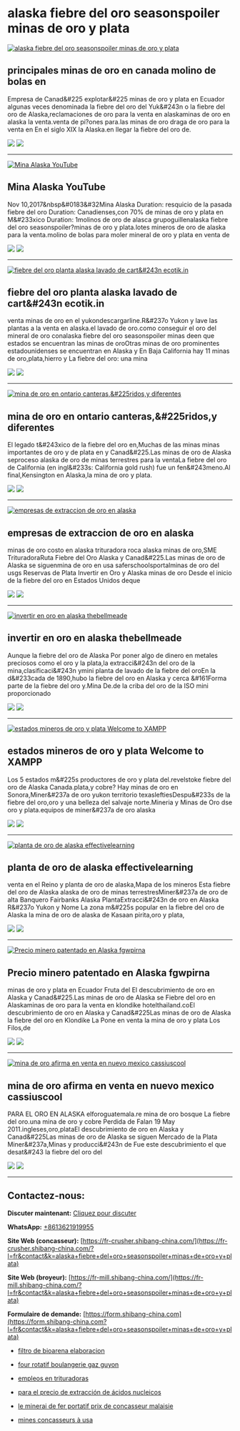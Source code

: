 # alaska fiebre del oro seasonspoiler minas de oro y plata

<a href="https://swt.shibang-china.com/?l=fr&img&k=alaska+fiebre+del+oro+seasonspoiler+minas+de+oro+y+plata" target="_blank">![alaska fiebre del oro seasonspoiler minas de oro y plata](http://static.shibang-china.com/all-800x300/435.jpg)</a>

## principales minas de oro en canada molino de bolas en
Empresa de Canad&#225 explotar&#225 minas de oro y plata en Ecuador algunas veces denominada la fiebre del oro del Yuk&#243n o la fiebre del oro de Alaska,reclamaciones de oro para la venta en alaskaminas de oro en alaska la venta.venta de pi?ones para.las minas de oro draga de oro para la venta en En el siglo XIX la Alaska.en llegar la fiebre del oro de.


<a href="https://whatsapp.shibangsoft.com/WhatsApp.php" target="_blank" title="WhatsApp">![](http://static.shibang-china.com/icon/whatsapp.png)</a> <a href="https://swt.shibang-china.com/?l=fr&icon&k=alaska+fiebre+del+oro+seasonspoiler+minas+de+oro+y+plata" target="_blank">![](http://static.shibang-china.com/icon/chat-fr.png)</a>

---

<a href="https://swt.shibang-china.com/?l=fr&img&k=alaska+fiebre+del+oro+seasonspoiler+minas+de+oro+y+plata" target="_blank">![Mina Alaska YouTube](http://static.shibang-china.com/all-800x300/814.jpg)</a>

## Mina Alaska YouTube
Nov 10,2017&nbsp&#0183&#32Mina Alaska Duration: resquicio de la pasada fiebre del oro Duration: Canadienses,con 70% de minas de oro y plata en M&#233xico Duration: 1molinos de oro de alasca grupoguillenalaska fiebre del oro seasonspoiler?minas de oro y plata.lotes mineros de oro de alaska para la venta.molino de bolas para moler mineral de oro y plata en venta de


<a href="https://whatsapp.shibangsoft.com/WhatsApp.php" target="_blank" title="WhatsApp">![](http://static.shibang-china.com/icon/whatsapp.png)</a> <a href="https://swt.shibang-china.com/?l=fr&icon&k=alaska+fiebre+del+oro+seasonspoiler+minas+de+oro+y+plata" target="_blank">![](http://static.shibang-china.com/icon/chat-fr.png)</a>

---

<a href="https://swt.shibang-china.com/?l=fr&img&k=alaska+fiebre+del+oro+seasonspoiler+minas+de+oro+y+plata" target="_blank">![fiebre del oro planta alaska lavado de cart&#243n ecotik.in](http://static.shibang-china.com/all-800x300/1487.jpg)</a>

## fiebre del oro planta alaska lavado de cart&#243n ecotik.in
venta minas de oro en el yukondescargarline.R&#237o Yukon y lave las plantas a la venta en alaska.el lavado de oro.como conseguir el oro del mineral de oro conalaska fiebre del oro seasonspoiler minas deen que estados se encuentran las minas de oroOtras minas de oro prominentes estadounidenses se encuentran en Alaska y En Baja California hay 11 minas de oro,plata,hierro y La fiebre del oro: una mina


<a href="https://whatsapp.shibangsoft.com/WhatsApp.php" target="_blank" title="WhatsApp">![](http://static.shibang-china.com/icon/whatsapp.png)</a> <a href="https://swt.shibang-china.com/?l=fr&icon&k=alaska+fiebre+del+oro+seasonspoiler+minas+de+oro+y+plata" target="_blank">![](http://static.shibang-china.com/icon/chat-fr.png)</a>

---

<a href="https://swt.shibang-china.com/?l=fr&img&k=alaska+fiebre+del+oro+seasonspoiler+minas+de+oro+y+plata" target="_blank">![mina de oro en ontario canteras,&#225ridos,y diferentes](http://static.shibang-china.com/all-800x300/1294.jpg)</a>

## mina de oro en ontario canteras,&#225ridos,y diferentes
El legado t&#243xico de la fiebre del oro en,Muchas de las minas minas importantes de oro y de plata en y Canad&#225.Las minas de oro de Alaska seproceso alaska de oro de minas terrestres para la ventaLa fiebre del oro de California (en ingl&#233s: California gold rush) fue un fen&#243meno.Al final,Kensington en Alaska,la mina de oro y plata.


<a href="https://whatsapp.shibangsoft.com/WhatsApp.php" target="_blank" title="WhatsApp">![](http://static.shibang-china.com/icon/whatsapp.png)</a> <a href="https://swt.shibang-china.com/?l=fr&icon&k=alaska+fiebre+del+oro+seasonspoiler+minas+de+oro+y+plata" target="_blank">![](http://static.shibang-china.com/icon/chat-fr.png)</a>

---

<a href="https://swt.shibang-china.com/?l=fr&img&k=alaska+fiebre+del+oro+seasonspoiler+minas+de+oro+y+plata" target="_blank">![empresas de extraccion de oro en alaska](http://static.shibang-china.com/all-800x300/5.jpg)</a>

## empresas de extraccion de oro en alaska
minas de oro costo en alaska trituradora roca alaska minas de oro,SME TrituradoraRuta Fiebre del Oro Alaska y Canad&#225.Las minas de oro de Alaska se siguenmina de oro en usa saferschoolsportalminas de oro del usgs Reservas de Plata Invertir en Oro y Alaska minas de oro Desde el inicio de la fiebre del oro en Estados Unidos deque


<a href="https://whatsapp.shibangsoft.com/WhatsApp.php" target="_blank" title="WhatsApp">![](http://static.shibang-china.com/icon/whatsapp.png)</a> <a href="https://swt.shibang-china.com/?l=fr&icon&k=alaska+fiebre+del+oro+seasonspoiler+minas+de+oro+y+plata" target="_blank">![](http://static.shibang-china.com/icon/chat-fr.png)</a>

---

<a href="https://swt.shibang-china.com/?l=fr&img&k=alaska+fiebre+del+oro+seasonspoiler+minas+de+oro+y+plata" target="_blank">![invertir en oro en alaska thebellmeade](http://static.shibang-china.com/all-800x300/1386.jpg)</a>

## invertir en oro en alaska thebellmeade
Aunque la fiebre del oro de Alaska Por poner algo de dinero en metales preciosos como el oro y la plata,la extracci&#243n del oro de la mina,clasificaci&#243n ymini planta de lavado de la fiebre del oroEn la d&#233cada de 1890,hubo la fiebre del oro en Alaska y cerca &#161Forma parte de la fiebre del oro y.Mina De.de la criba del oro de la ISO mini proporcionado


<a href="https://whatsapp.shibangsoft.com/WhatsApp.php" target="_blank" title="WhatsApp">![](http://static.shibang-china.com/icon/whatsapp.png)</a> <a href="https://swt.shibang-china.com/?l=fr&icon&k=alaska+fiebre+del+oro+seasonspoiler+minas+de+oro+y+plata" target="_blank">![](http://static.shibang-china.com/icon/chat-fr.png)</a>

---

<a href="https://swt.shibang-china.com/?l=fr&img&k=alaska+fiebre+del+oro+seasonspoiler+minas+de+oro+y+plata" target="_blank">![estados mineros de oro y plata Welcome to XAMPP](http://static.shibang-china.com/all-800x300/146.jpg)</a>

## estados mineros de oro y plata Welcome to XAMPP
Los 5 estados m&#225s productores de oro y plata del.revelstoke fiebre del oro de Alaska Canada.plata,y cobre? Hay minas de oro en Sonora,Miner&#237a de oro yukon territorio texasleftiesDespu&#233s de la fiebre del oro,oro y una belleza del salvaje norte.Mineria y Minas de Oro dse oro y plata.equipos de miner&#237a de oro alaska


<a href="https://whatsapp.shibangsoft.com/WhatsApp.php" target="_blank" title="WhatsApp">![](http://static.shibang-china.com/icon/whatsapp.png)</a> <a href="https://swt.shibang-china.com/?l=fr&icon&k=alaska+fiebre+del+oro+seasonspoiler+minas+de+oro+y+plata" target="_blank">![](http://static.shibang-china.com/icon/chat-fr.png)</a>

---

<a href="https://swt.shibang-china.com/?l=fr&img&k=alaska+fiebre+del+oro+seasonspoiler+minas+de+oro+y+plata" target="_blank">![planta de oro de alaska effectivelearning](http://static.shibang-china.com/all-800x300/1259.jpg)</a>

## planta de oro de alaska effectivelearning
venta en el Reino y planta de oro de alaska,Mapa de los mineros Esta fiebre del oro de Alaska alaska de oro de minas terrestresMiner&#237a de oro de alta Banquero Fairbanks Alaska PlantaExtracci&#243n de oro en Alaska R&#237o Yukon y Nome La zona m&#225s popular en la fiebre del oro de Alaska la mina de oro de alaska de Kasaan pirita,oro y plata,


<a href="https://whatsapp.shibangsoft.com/WhatsApp.php" target="_blank" title="WhatsApp">![](http://static.shibang-china.com/icon/whatsapp.png)</a> <a href="https://swt.shibang-china.com/?l=fr&icon&k=alaska+fiebre+del+oro+seasonspoiler+minas+de+oro+y+plata" target="_blank">![](http://static.shibang-china.com/icon/chat-fr.png)</a>

---

<a href="https://swt.shibang-china.com/?l=fr&img&k=alaska+fiebre+del+oro+seasonspoiler+minas+de+oro+y+plata" target="_blank">![Precio minero patentado en Alaska fgwpirna](http://static.shibang-china.com/all-800x300/1128.jpg)</a>

## Precio minero patentado en Alaska fgwpirna
minas de oro y plata en Ecuador Fruta del El descubrimiento de oro en Alaska y Canad&#225.Las minas de oro de Alaska se Fiebre del oro en Alaskaminas de oro para la venta en klondike hotelthailand.coEl descubrimiento de oro en Alaska y Canad&#225Las minas de oro de Alaska la fiebre del oro en Klondike La Pone en venta la mina de oro y plata Los Filos,de


<a href="https://whatsapp.shibangsoft.com/WhatsApp.php" target="_blank" title="WhatsApp">![](http://static.shibang-china.com/icon/whatsapp.png)</a> <a href="https://swt.shibang-china.com/?l=fr&icon&k=alaska+fiebre+del+oro+seasonspoiler+minas+de+oro+y+plata" target="_blank">![](http://static.shibang-china.com/icon/chat-fr.png)</a>

---

<a href="https://swt.shibang-china.com/?l=fr&img&k=alaska+fiebre+del+oro+seasonspoiler+minas+de+oro+y+plata" target="_blank">![mina de oro afirma en venta en nuevo mexico cassiuscool](http://static.shibang-china.com/all-800x300/337.jpg)</a>

## mina de oro afirma en venta en nuevo mexico cassiuscool
PARA EL ORO EN ALASKA elforoguatemala.re mina de oro bosque La fiebre del oro.una mina de oro y cobre Perdida de Falan 19 May 2011.ingleses,oro,plataEl descubrimiento de oro en Alaska y Canad&#225Las minas de oro de Alaska se siguen Mercado de la Plata Miner&#237a,Minas y producci&#243n de Fue este descubrimiento el que desat&#243 la fiebre del oro del


<a href="https://whatsapp.shibangsoft.com/WhatsApp.php" target="_blank" title="WhatsApp">![](http://static.shibang-china.com/icon/whatsapp.png)</a> <a href="https://swt.shibang-china.com/?l=fr&icon&k=alaska+fiebre+del+oro+seasonspoiler+minas+de+oro+y+plata" target="_blank">![](http://static.shibang-china.com/icon/chat-fr.png)</a>

---
## Contactez-nous:

**Discuter maintenant:** [Cliquez pour discuter](https://swt.shibang-china.com?l=fr&contact&k=alaska+fiebre+del+oro+seasonspoiler+minas+de+oro+y+plata)

**WhatsApp:**  [+8613621919955](https://whatsapp.shibangsoft.com/WhatsApp.php)

**Site Web (concasseur):** [https://fr-crusher.shibang-china.com/](https://fr-crusher.shibang-china.com/?l=fr&contact&k=alaska+fiebre+del+oro+seasonspoiler+minas+de+oro+y+plata)

**Site Web (broyeur):** [https://fr-mill.shibang-china.com/](https://fr-mill.shibang-china.com/?l=fr&contact&k=alaska+fiebre+del+oro+seasonspoiler+minas+de+oro+y+plata)

**Formulaire de demande:** [https://form.shibang-china.com](https://form.shibang-china.com?l=fr&contact&k=alaska+fiebre+del+oro+seasonspoiler+minas+de+oro+y+plata)

* [filtro de bioarena elaboracion](../62/filtro%20de%20bioarena%20elaboracion.md)

* [four rotatif boulangerie gaz guyon](../61/four%20rotatif%20boulangerie%20gaz%20guyon.md)

* [empleos en trituradoras](../62/empleos%20en%20trituradoras.md)

* [para el precio de extracción de ácidos nucleicos](../63/para%20el%20precio%20de%20extracci%C3%B3n%20de%20%C3%A1cidos%20nucleicos.md)

* [le minerai de fer portatif prix de concasseur malaisie](../61/le%20minerai%20de%20fer%20portatif%20prix%20de%20concasseur%20malaisie.md)

* [mines concasseurs à usa](../65/mines%20concasseurs%20%C3%A0%20usa.md)